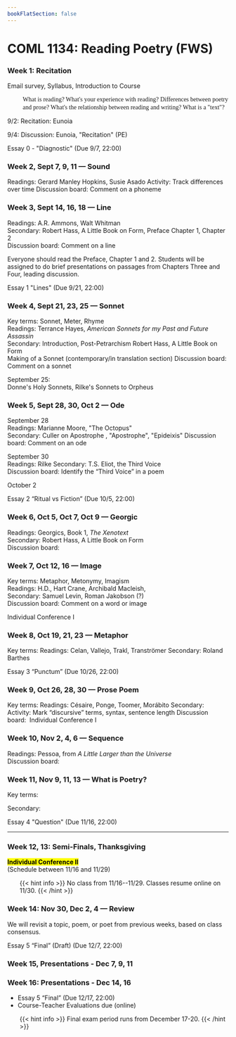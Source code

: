 ```yaml
---
bookFlatSection: false
---
```


# COML 1134: Reading Poetry (FWS)

### Week 1: Recitation

Email survey, Syllabus, Introduction to Course
<p style="font-family:Times; line-height:1.25em; margin-left:2.5em">
What is reading? What's your experience with reading? Differences between poetry and prose? What's the relationship between reading and writing? What is a "text"?</p>

9/2: Recitation: Eunoia

9/4: Discussion: Eunoia, "Recitation" (PE)

<span class="yellow">Essay 0 - "Diagnostic" (Due 9/7, 22:00)</span>


### Week 2, Sept 7, 9, 11 — Sound

Readings: Gerard Manley Hopkins, Susie Asado
Activity: Track differences over time
Discussion board: Comment on a phoneme

### Week 3, Sept 14, 16, 18 — Line

Readings: A.R. Ammons, Walt Whitman  
Secondary: Robert Hass, A Little Book on Form, Preface Chapter 1, Chapter 2  
Discussion board: Comment on a line  

Everyone should read the Preface, Chapter 1 and 2.
Students will be assigned to do brief presentations on passages from Chapters Three and Four, leading discussion.

<span class="yellow">Essay 1 "Lines" (Due 9/21, 22:00)</span>

### Week 4, Sept 21, 23, 25 — Sonnet

Key terms: Sonnet, Meter, Rhyme  
Readings: Terrance Hayes, *American Sonnets for my Past and Future Assassin*  
Secondary: Introduction, Post-Petrarchism
Robert Hass, A Little Book on Form  
Making of a Sonnet (contemporary/in translation section)
Discussion board: Comment on a sonnet

September 25:  
Donne's Holy Sonnets, Rilke's Sonnets to Orpheus  

### Week 5, Sept 28, 30, Oct 2 — Ode

September 28  
Readings: Marianne Moore, "The Octopus"  
Secondary: Culler on Apostrophe , "Apostrophe", "Epideixis"
Discussion board: Comment on an ode

September 30  
Readings: Rilke
Secondary: T.S. Eliot, the Third Voice  
Discussion board: Identify the “Third Voice” in a poem

October 2

<span class="yellow">Essay 2 “Ritual vs Fiction” (Due 10/5, 22:00)</span>


### Week 6, Oct 5, Oct 7, Oct 9 — Georgic
Readings: Georgics, Book 1, *The Xenotext*   
Secondary: Robert Hass, A Little Book on Form  
Discussion board:


### Week 7, Oct 12, 16 — Image

Key terms: Metaphor, Metonymy, Imagism  
Readings: H.D., Hart Crane, Archibald Macleish,  
Secondary: Samuel Levin, Roman Jakobson (?)  
Discussion board: Comment on a word or image


<span class="yellow">Individual Conference I</span>

### Week 8, Oct 19, 21, 23 — Metaphor

Key terms:
Readings: Celan, Vallejo, Trakl, Tranströmer
Secondary: Roland Barthes

<span class="yellow">Essay 3 “Punctum” (Due 10/26, 22:00)</span>



### Week 9, Oct 26, 28, 30 — Prose Poem
Key terms:
Readings: Césaire, Ponge, Toomer, Morábito
Secondary:
Activity: Mark “discursive” terms, syntax, sentence length
Discussion board: 
Individual Conference I

### Week 10, Nov 2, 4, 6 — Sequence

Readings: Pessoa, from *A Little Larger than the Universe*  
Discussion board:

### Week 11, Nov 9, 11, 13 — What is Poetry?

Key terms:

Secondary:

<span class="yellow">Essay 4 "Question" (Due 11/16, 22:00)</span>

<hr>

### Week 12, 13: Semi-Finals, Thanksgiving

<mark>**Individual Conference II**</mark>  
(Schedule between 11/16 and 11/29)
<div style="margin-left:2em">
{{< hint info >}}
No class from 11/16--11/29. Classes resume online on 11/30.
{{< /hint >}}
</div>

### Week 14: Nov 30, Dec 2, 4 — Review

We will revisit a topic, poem, or poet from previous weeks, based on class consensus.


<span class="yellow">Essay 5 “Final” (Draft) (Due 12/7, 22:00)</span>

### Week 15, Presentations - Dec 7, 9, 11


### Week 16: Presentations - Dec 14, 16

* <span class="yellow">Essay 5 “Final” (Due 12/17, 22:00)</span>
* Course-Teacher Evaluations due (online)

<div style="margin-left:2em">
{{< hint info >}}
Final exam period runs from December 17-20.
{{< /hint >}}
</div>
